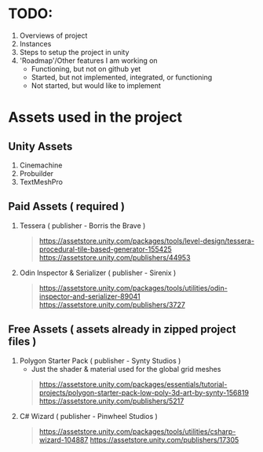 # TODO:
1. Overviews of project
2. Instances
3. Steps to setup the project in unity
4. 'Roadmap'/Other features I am working on
   - Functioning, but not on github yet
   - Started, but not implemented, integrated, or functioning
   - Not started, but would like to implement
    



# Assets used in the project

## Unity Assets
1. Cinemachine
2. Probuilder
3. TextMeshPro

## Paid Assets ( required )
  1. Tessera ( publisher - Borris the Brave )
      > https://assetstore.unity.com/packages/tools/level-design/tessera-procedural-tile-based-generator-155425
      > https://assetstore.unity.com/publishers/44953
  2. Odin Inspector & Serializer ( publisher - Sirenix )
      > https://assetstore.unity.com/packages/tools/utilities/odin-inspector-and-serializer-89041
      > https://assetstore.unity.com/publishers/3727


## Free Assets ( assets already in zipped project files )
  1. Polygon Starter Pack ( publisher - Synty Studios )
      - Just the shader & material used for the global grid meshes
      > https://assetstore.unity.com/packages/essentials/tutorial-projects/polygon-starter-pack-low-poly-3d-art-by-synty-156819
      > https://assetstore.unity.com/publishers/5217
  2. C# Wizard ( publisher - Pinwheel Studios )
      > https://assetstore.unity.com/packages/tools/utilities/csharp-wizard-104887
      > https://assetstore.unity.com/publishers/17305
